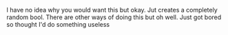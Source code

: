 I have no idea why you would want this but okay. Jut creates a completely random bool. There are other ways of doing this but oh well. Just got bored so thought I'd do something useless
